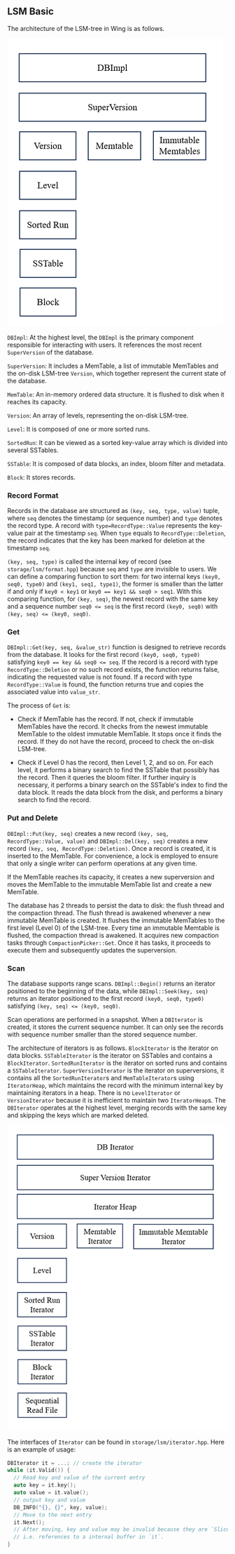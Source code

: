 ## LSM Basic

The architecture of the LSM-tree in Wing is as follows.

![](lsm_pics/arch.png)

`DBImpl`: At the highest level, the `DBImpl` is the primary component responsible for interacting with users. It references the most recent `SuperVersion` of the database.

`SuperVersion`: It includes a MemTable, a list of immutable MemTables and the on-disk LSM-tree `Version`, which together represent the current state of the database.

`MemTable`: An in-memory ordered data structure. It is flushed to disk when it reaches its capacity.

`Version`: An array of levels, representing the on-disk LSM-tree.

`Level`: It is composed of one or more sorted runs. 

`SortedRun`: It can be viewed as a sorted key-value array which is divided into several SSTables.

`SSTable`: It is composed of data blocks, an index, bloom filter and metadata.

`Block`: It stores records.


### Record Format

Records in the database are structured as `(key, seq, type, value)` tuple, where `seq` denotes the timestamp (or sequence number) and `type` denotes the record type. A record with `type=RecordType::Value` represents the key-value pair at the timestamp `seq`. When `type` equals to `RecordType::Deletion`, the record indicates that the key has been marked for deletion at the timestamp `seq`.

`(key, seq, type)` is called the internal key of record (see `storage/lsm/format.hpp`) because `seq` and `type` are invisible to users. We can define a comparing function to sort them: for two internal keys `(key0, seq0, type0)` and `(key1, seq1, type1)`, the former is smaller than the latter if and only if `key0 < key1` or `key0 == key1 && seq0 > seq1`. With this comparing function, for `(key, seq)`, the newest record with the same key and a sequence number `seq0 <= seq` is the first record `(key0, seq0)` with `(key, seq) <= (key0, seq0)`.

### Get

`DBImpl::Get(key, seq, &value_str)` function is designed to retrieve records from the database. It looks for the first record `(key0, seq0, type0)` satisfying `key0 == key && seq0 <= seq`. If the record is a record with type `RecordType::Deletion` or no such record exists, the function returns false, indicating the requested value is not found. If a record with type `RecordType::Value` is found, the function returns true and copies the associated value into `value_str`.

The process of `Get` is:

* Check if MemTable has the record. If not, check if immutable MemTables have the record. It checks from the newest immutable MemTable to the oldest immutable MemTable. It stops once it finds the record. If they do not have the record, proceed to check the on-disk LSM-tree.

* Check if Level 0 has the record, then Level 1, 2, and so on. For each level, it performs a binary search to find the SSTable that possibly has the record. Then it queries the bloom filter. If further inquiry is necessary, it performs a binary search on the SSTable's index to find the data block. It reads the data block from the disk, and performs a binary search to find the record.

### Put and Delete

`DBImpl::Put(key, seq)` creates a new record `(key, seq, RecordType::Value, value)` and `DBImpl::Del(key, seq)` creates a new record `(key, seq, RecordType::Deletion)`. Once a record is created, it is inserted to the MemTable. For convenience, a lock is employed to ensure that only a single writer can perform operations at any given time.

If the MemTable reaches its capacity, it creates a new superversion and moves the MemTable to the immutable MemTable list and create a new MemTable. 

The database has 2 threads to persist the data to disk: the flush thread and the compaction thread. The flush thread is awakened whenever a new immutable MemTable is created. It flushes the immutable MemTables to the first level (Level 0) of the LSM-tree. Every time an immutable Memtable is flushed, the compaction thread is awakened. It acquires new compaction tasks through `CompactionPicker::Get`. Once it has tasks, it proceeds to execute them and subsequently updates the superversion.

### Scan

The database supports range scans. `DBImpl::Begin()` returns an iterator positioned to the beginning of the data, while `DBImpl::Seek(key, seq)` returns an iterator positioned to the first record `(key0, seq0, type0)` satisfying `(key, seq) <= (key0, seq0)`.

Scan operations are performed in a snapshot. When a `DBIterator` is created, it stores the current sequence number. It can only see the records with sequence number smaller than the stored sequence number.

The architecture of iterators is as follows. `BlockIterator` is the iterator on data blocks. `SSTableIterator` is the iterator on SSTables and contains a `BlockIterator`. `SortedRunIterator` is the iterator on sorted runs and contains a `SSTableIterator`. `SuperVersionIterator` is the iterator on superversions, it contains all the `SortedRunIterator`s and `MemTableIterator`s using `IteratorHeap`, which maintains the record with the minimum internal key by maintaining iterators in a heap. There is no `LevelIterator` or `VersionIterator` because it is inefficient to maintain two `IteratorHeap`s. The `DBIterator` operates at the highest level, merging records with the same key and skipping the keys which are marked deleted.

![](lsm_pics/iters.png)

The interfaces of `Iterator` can be found in `storage/lsm/iterator.hpp`. Here is an example of usage:

```c++
DBIterator it = ...; // create the iterator
while (it.Valid()) {
  // Read key and value of the current entry
  auto key = it.key();
  auto value = it.value();
  // output key and value
  DB_INFO("{}, {}", key, value);
  // Move to the next entry
  it.Next();
  // After moving, key and value may be invalid because they are `Slice`s,
  // i.e. references to a internal buffer in `it`.
}
```